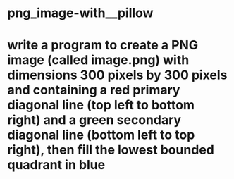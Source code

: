 # png_image-with__pillow
# write a program to create a PNG image (called image.png) with dimensions 300 pixels by 300 pixels and containing a red primary diagonal line (top left to bottom right) and a green secondary diagonal line (bottom left to top right), then fill the lowest bounded quadrant in blue
